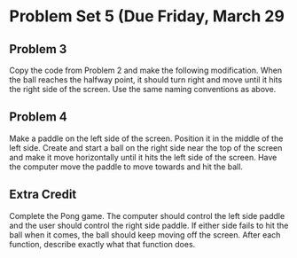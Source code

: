 # Problem Set 5 (Due Friday, March 29

## Problem 3
Copy the code from Problem 2 and make the following modification. When the ball reaches the halfway point, it should turn right and move until it hits the right side of the screen. Use the same naming conventions as above.    

## Problem 4
Make a paddle on the left side of the screen. Position it in the middle of the left side. Create and start a ball on the right side near the top of the screen and make it move horizontally until it hits the left side of the screen. Have the computer move the paddle to move towards and hit the ball. 

## Extra Credit
Complete the Pong game. The computer should control the left side paddle and the user should control the right side paddle. If either side fails to hit the ball when it comes, the ball should keep moving off the screen. After each function, describe exactly what that function does.
